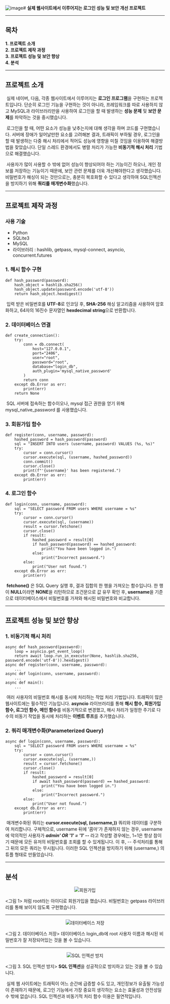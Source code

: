 ![image](https://github.com/kang0225/SecureLoginOptimization/assets/174314912/075ca8ef-04dc-4dc3-a066-f23560a130e8)# **실제 웹사이트에서 이루어지는 로그인 성능 및 보안 개선 프로젝트**

---

## **목차**

**1\. 프로젝트 소개**  
**2\. 프로젝트 제작 과정**  
**3\. 프로젝트 성능 및 보안 향상**  
**4\. 분석**

---

## **프로젝트 소개**

 실제 네이버, 다음, 각종 웹사이트에서 이루어지는 **로그인 프로그램**을 구현하는 프로젝트입니다. 단순히 로그인 기능을 구현하는 것이 아니라, 프레임워크를 따로 사용하지 않고 MySQL과 라이브러리만을 사용하여 로그인을 할 때 발생하는 **성능 문제** 및 **보안 문제**를 파악하는 것을 중시했습니다.

 로그인을 할 때, 어떤 요소가 성능을 낮추는지에 대해 생각을 하며 코드를 구현했습니다. 서버에 장애가 일어날만한 요소를 고려해본 결과, 트래픽이 부하될 경우, 로그인을 할 때 발생하는 다중 해시 처리에서 적어도 성능에 영향을 미칠 것임을 이용하여 해결방법을 찾았습니다. 단일 스레드 환경에서도 병렬 처리가 가능한 **비동기적 해시 처리** 기법으로 해결했습니다.

 사용자가 많이 사용할 수 밖에 없어 성능이 향상되어야 하는 기능이긴 하오나, 개인 정보를 저장하는 기능이기 때문에, 보안 관련 문제를 더욱 개선해야한다고 생각했습니다. 비밀번호가 해싱이 되는 것만으로는, 충분히 복호화할 수 있다고 생각하여 SQL인젝션을 방지하기 위해 **쿼리를 매개변수화**했습니다.

---

## **프로젝트 제작 과정**

### **사용 기술**

-   Python
-   SQLite3
-   MySQL
-   라이브러리 : hashlib, getpass, mysql-connect, asyncio, concurrent.futures

### **1\. 해시 함수 구현**

```
def hash_password(password):
    hash_object = hashlib.sha256()
    hash_object.update(password.encode('utf-8'))
    return hash_object.hexdigest()
```

 입력 받은 비밀번호를 **UTF-8**로 인코딩 후, **SHA-256** 해싱 알고리즘을 사용하여 암호화하고, 64자의 16진수 문자열인 **hexdecimal string**으로 반환합니다.

### **2\. 데이터베이스 연결**

```
def create_connection():
    try:
        conn = db.connect(
            host="127.0.0.1",
            port="2406",
            user="root", 
            password="root", 
            database="login_db",
            auth_plugin='mysql_native_password'
        )
        return conn
    except db.Error as err:
        print(err)
    return None
```

 SQL 서버에 접속하는 함수이오나, mysql 접근 권한을 얻기 위해 mysql\_native\_password 를 사용했습니다.

### **3\. 회원가입 함수**

```
def register(conn, username, password):
    hashed_password = hash_password(password)
    sql = "INSERT INTO users (username, password) VALUES (%s, %s)"
    try:
        cursor = conn.cursor()
        cursor.execute(sql, (username, hashed_password))
        conn.commit()
        cursor.close() 
        print(f"'{username}' has been registered.")
    except db.Error as err:
        print(err)
```

### **4\. 로그인 함수**

```
def login(conn, username, password):
    sql = "SELECT password FROM users WHERE username = %s"
    try:
        cursor = conn.cursor()
        cursor.execute(sql, (username))
        result = cursor.fetchone()
        cursor.close()
        if result:
            hashed_password = result[0]
            if hash_password(password) == hashed_password:
                print("You have been logged in.")
            else:
                print("Incorrect password.")
        else:
            print("User not found.")
    except db.Error as err:
        print(err)
```

 **fetchone()** 은 SQL Query 실행 후, 결과 집합의 한 행을 가져오는 함수입니다. 한 행이 **NULL**이라면 **NONE**을 리턴하므로 조건문으로 값 유무 확인 후, **username**을 기준으로 데이터베이스에서 비밀번호를 가져와 해시된 비밀번호와 비교합니다.

---

## **프로젝트 성능 및 보안 향상**

### **1\. 비동기적 해시 처리**

```
async def hash_password(password):
    loop = asyncio.get_event_loop()
    return await loop.run_in_executor(None, hashlib.sha256, password.encode('utf-8')).hexdigest()
async def register(conn, username, password): 
    ...
async def login(conn, username, password):
    ...
async def main():
    ...
```

 여러 사용자의 비밀번호 해시를 동시에 처리하는 작업 처리 기법입니다. 트래픽이 많은 웹사이트에는 필수적인 기능입니다. **asyncio** 라이브러리를 통해 **해시 함수, 회원가입 함수, 로그인 함수, 메인 함수**를 비동기적으로 변경했고, 해시 처리가 일정한 주기로 다수의 비동기 작업을 동시에 처리하는 **이벤트 루프**를 추가했습니다.

### **2\. 쿼리 매개변수화(Parameterized Query)**

```
async def login(conn, username, password):
    sql = "SELECT password FROM users WHERE username = %s"
    try:
        cursor = conn.cursor()
        cursor.execute(sql, (username,))
        result = cursor.fetchone()
        cursor.close() 
        if result:
            hashed_password = result[0]
            if await hash_password(password) == hashed_password:
                print("You have been logged in.")
            else:
                print("Incorrect password.")
        else:
            print("User not found.")
    except db.Error as err:
        print(err)
```

 매개변수화된 쿼리는 **cursor.execute(sql, (username,))** 쿼리와 데이터를 구분하여 처리합니다. 구체적으로, username 뒤에 '콤마'가 존재하지 않는 경우, username에 악의적인 사용자가 **_admin' OR '1' = '1' --_** 라고 작성할 경우에는, 1=1은 항상 참이기 때문에 모든 유저의 비밀번호를 조회를 할 수 있게됩니다. 이 후, -- 주석처리를 통해 그 뒤의 모든 쿼리는 무시됩니다. 이러한 SQL 인젝션을 방지하기 위해 (username,) 의 튜플 형태로 만들었습니다.

---

## **분석**

<div align="center">
  <img src="https://img1.daumcdn.net/thumb/R1280x0/?scode=mtistory2&fname=https%3A%2F%2Fblog.kakaocdn.net%2Fdn%2Fy4MOc%2FbtsIjLsybjm%2F0Nz6kvLKhtKCPP4EnPhkWk%2Fimg.png" alt="회원가입">
</div>

<그림 1> 처럼 root라는 아이디로 회원가입을 했습니다. 비밀번호는 getpass 라이브러리를 통해 보이지 않도록 구현했습니다.

---

<div align="center">
  <img src="https://img1.daumcdn.net/thumb/R1280x0/?scode=mtistory2&fname=https%3A%2F%2Fblog.kakaocdn.net%2Fdn%2FylQxt%2FbtsIiVPYYWH%2F2yhYgJBeZ3E9Pzlw2PuUnk%2Fimg.png" alt="데이터베이스 저장">
</div>

<그림 2. 데이터베이스 저장> 데이터베이스 login_db에 root 사용자 이름과 해시된 비밀번호가 잘 저장되어있는 것을 볼 수 있습니다.

---

<div align="center">
  <img src="https://img1.daumcdn.net/thumb/R1280x0/?scode=mtistory2&fname=https%3A%2F%2Fblog.kakaocdn.net%2Fdn%2FkD7up%2FbtsIicdG18V%2FBaf55o96G3l9SHiBhVK681%2Fimg.png" alt="SQL 인젝션 방지">
</div>

<그림 3. SQL 인젝션 방지> **SQL 인젝션**을 성공적으로 방지하고 있는 것을 볼 수 있습니다.

 실제 웹 사이트에는 트래픽이 어느 순간에 급증할 수도 있고, 개인정보가 유출될 가능성이 존재하기 때문에, 로그인 기능에서 가장 중요히 생각하는 요소는 효율성과 안전성일 수 밖에 없습니다. SQL 인젝션과 비동기적 처리 함수 이용은 필연적입니다.

